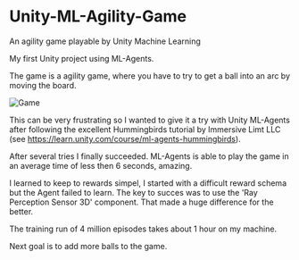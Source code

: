 # Unity-ML-Agility-Game
 An agility game playable by Unity Machine Learning

My first Unity project using ML-Agents.

The game is a agility game, where you have to try to get a ball into an arc by moving the board. 

![Game](https://user-images.githubusercontent.com/83223936/130071820-df63b6a7-0c0c-44d3-87b4-894f395eac6f.png)

This can be very frustrating so I wanted to give it a try with Unity ML-Agents after following the excellent Hummingbirds tutorial by Immersive Limt LLC (see https://learn.unity.com/course/ml-agents-hummingbirds).

After several tries I finally succeeded. ML-Agents is able to play the game in an average time of less then 6 seconds, amazing.

I learned to keep to rewards simpel, I started with a difficult reward schema but the Agent failed to learn. 
The key to succes was to use the 'Ray Perception Sensor 3D' component. That made a huge difference for the better.

The training run of 4 million episodes takes about 1 hour on my machine.

Next goal is to add more balls to the game.
